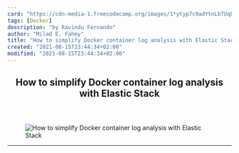 ```yaml
---
card: "https://cdn-media-1.freecodecamp.org/images/1*ytyp7c9adYtnLbTUqDl-DA.png"
tags: [Docker]
description: "by Ravindu Fernando"
author: "Milad E. Fahmy"
title: "How to simplify Docker container log analysis with Elastic Stack"
created: "2021-08-15T23:44:34+02:00"
modified: "2021-08-15T23:44:34+02:00"
---
```

<div class="site-wrapper">
<main id="site-main" class="site-main outer">
<div class="inner">
<article class="post-full post tag-docker tag-elasticsearch tag-tech tag-productivity tag-coding ">
<header class="post-full-header">
<h1 class="post-full-title">How to simplify Docker container log analysis with Elastic Stack</h1>
</header>
<figure class="post-full-image">
<picture>
<source media="(max-width: 700px)" sizes="1px" srcset="data:image/gif;base64,R0lGODlhAQABAIAAAAAAAP///yH5BAEAAAAALAAAAAABAAEAAAIBRAA7 1w">
<source media="(min-width: 701px)" sizes="(max-width: 800px) 400px,
(max-width: 1170px) 700px,
1400px" srcset="https://cdn-media-1.freecodecamp.org/images/1*ytyp7c9adYtnLbTUqDl-DA.png 300w,
https://cdn-media-1.freecodecamp.org/images/1*ytyp7c9adYtnLbTUqDl-DA.png 600w,
https://cdn-media-1.freecodecamp.org/images/1*ytyp7c9adYtnLbTUqDl-DA.png 1000w,
https://cdn-media-1.freecodecamp.org/images/1*ytyp7c9adYtnLbTUqDl-DA.png 2000w">
<img onerror="this.style.display='none'" src="https://cdn-media-1.freecodecamp.org/images/1*ytyp7c9adYtnLbTUqDl-DA.png" alt="How to simplify Docker container log analysis with Elastic Stack">
</picture>
</figure>
<section class="post-full-content">
<div class="post-content medium-migrated-article">
</div>
<hr>
</section>
</article>
</div>
</main>
</div>
<!-- Google Tag Manager (noscript) -->
<!-- End Google Tag Manager (noscript) -->
